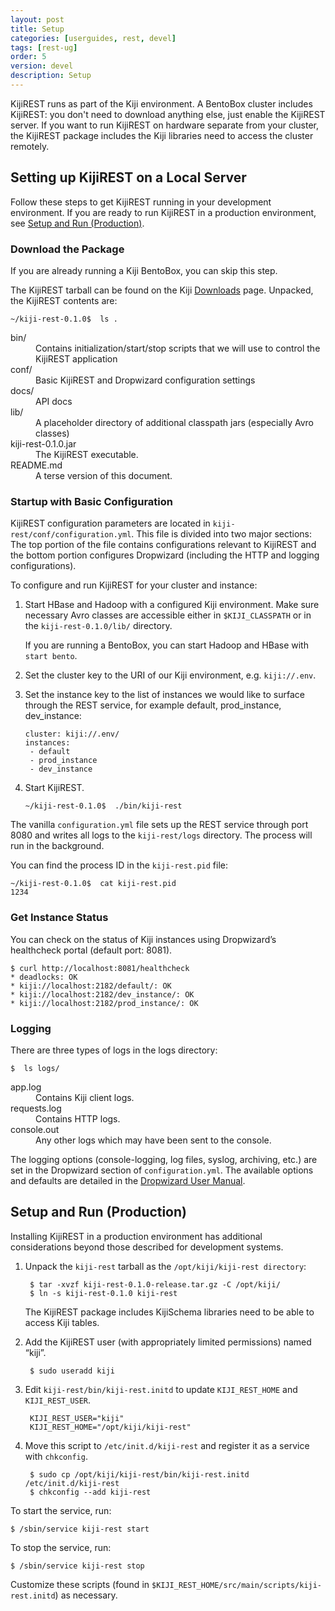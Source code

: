 ```yaml
---
layout: post
title: Setup
categories: [userguides, rest, devel]
tags: [rest-ug]
order: 5
version: devel
description: Setup
---
```


KijiREST runs as part of the Kiji environment. A BentoBox cluster includes KijiREST: you don't
need to download anything else, just enable the KijiREST server.
If you want to run KijiREST on hardware separate from your
cluster, the KijiREST package includes the Kiji libraries need to access the cluster remotely.

## Setting up KijiREST on a Local Server

Follow these steps to get KijiREST running in your development environment. If you are ready
to run KijiREST in a production environment, see [Setup and Run (Production)](#setup-production).

### Download the Package

If you are already running a Kiji BentoBox, you can skip this step.

The KijiREST tarball can be found on the Kiji [Downloads](http://www.kiji.org/getstarted/#Downloads)
page. Unpacked, the KijiREST contents are:

    ~/kiji-rest-0.1.0$  ls .

<dl>
<dt>  bin/ </dt>
    <dd>Contains initialization/start/stop scripts that we will use to control the KijiREST application</dd>
<dt>conf/ </dt>
    <dd>Basic KijiREST and Dropwizard configuration settings</dd>
<dt>docs/ </dt>
    <dd>API docs</dd>
<dt>lib/ </dt>
    <dd>A placeholder directory of additional classpath jars (especially Avro classes)</dd>
<dt>kiji-rest-0.1.0.jar  </dt>
    <dd>The KijiREST executable.</dd>
<dt>README.md  </dt>
    <dd> A terse version of this document.</dd>
</dl>

### Startup with Basic Configuration

KijiREST configuration parameters are located in `kiji-rest/conf/configuration.yml`. This
file is divided into two major sections: The top portion of the file contains configurations
relevant to KijiREST and the bottom portion configures Dropwizard (including the HTTP and
logging configurations).

To configure and run KijiREST for your cluster and instance:

1.  Start HBase and Hadoop with a configured Kiji environment. Make sure necessary Avro
classes are accessible either in `$KIJI_CLASSPATH` or in the `kiji-rest-0.1.0/lib/` directory.

    If you are running a BentoBox, you can start Hadoop and HBase with `start bento`.

1.  Set the cluster key to the URI of our Kiji environment, e.g. `kiji://.env`.

1.  Set the instance key to the list of instances we would like to surface through the REST
service, for example default, prod_instance, dev_instance:

        cluster: kiji://.env/
        instances:
         - default
         - prod_instance
         - dev_instance

1.  Start KijiREST.

        ~/kiji-rest-0.1.0$  ./bin/kiji-rest

The vanilla `configuration.yml` file sets up the REST service through port 8080 and writes
all logs to the `kiji-rest/logs` directory. The process will run in the background.

You can find the process ID in the `kiji-rest.pid` file:

    ~/kiji-rest-0.1.0$  cat kiji-rest.pid
    1234

### Get Instance Status
You can check on the status of Kiji instances using Dropwizard’s healthcheck portal
(default port: 8081).

    $ curl http://localhost:8081/healthcheck
    * deadlocks: OK
    * kiji://localhost:2182/default/: OK
    * kiji://localhost:2182/dev_instance/: OK
    * kiji://localhost:2182/prod_instance/: OK

### Logging

There are three types of logs in the logs directory:

    $  ls logs/

<dl>
<dt>app.log</dt>
    <dd>Contains Kiji client logs.</dd>
<dt>requests.log</dt>
    <dd>Contains HTTP logs.</dd>
<dt>console.out</dt>
    <dd>Any other logs which may have been sent to the console.</dd>
</dl>



The logging options (console-logging, log files, syslog, archiving, etc.) are set in the
Dropwizard section of `configuration.yml`. The available options and defaults are detailed
in the [Dropwizard User Manual](http://dropwizard.codahale.com/manual/).

<a id="setup-production"> </a>
## Setup and Run (Production)

Installing KijiREST in a production environment has additional considerations beyond those
described for development systems.

1. Unpack the `kiji-rest` tarball as the `/opt/kiji/kiji-rest directory`:

        $ tar -xvzf kiji-rest-0.1.0-release.tar.gz -C /opt/kiji/
        $ ln -s kiji-rest-0.1.0 kiji-rest

    The KijiREST package includes KijiSchema libraries need to be able to access Kiji tables.

1. Add the KijiREST user (with appropriately limited permissions) named “kiji”.

        $ sudo useradd kiji

1. Edit `kiji-rest/bin/kiji-rest.initd` to update `KIJI_REST_HOME` and `KIJI_REST_USER`.

        KIJI_REST_USER="kiji"
        KIJI_REST_HOME="/opt/kiji/kiji-rest"

1. Move this script to `/etc/init.d/kiji-rest` and register it as a service with `chkconfig`.

        $ sudo cp /opt/kiji/kiji-rest/bin/kiji-rest.initd  /etc/init.d/kiji-rest
        $ chkconfig --add kiji-rest

To start the service, run:

    $ /sbin/service kiji-rest start

To stop the service, run:

    $ /sbin/service kiji-rest stop

Customize these scripts (found in `$KIJI_REST_HOME/src/main/scripts/kiji-rest.initd`) as necessary.

